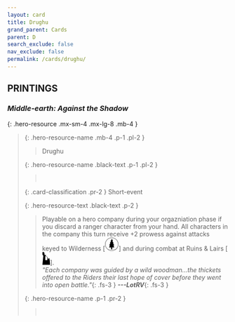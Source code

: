 ```yaml
---
layout: card
title: Drughu
grand_parent: Cards
parent: D
search_exclude: false
nav_exclude: false
permalink: /cards/drughu/
---
```


## PRINTINGS


### _Middle-earth: Against the Shadow_

{: .hero-resource .mx-sm-4 .mx-lg-8 .mb-4 }
> {: .hero-resource-name .mb-4 .p-1 .pl-2 }
> > <div class="card-mp"></div>
> > <div class="card-name">Drughu</div>
>
> {: .hero-resource-name .black-text .p-1 .pl-2 }
> > &nbsp;
>
> {: .card-classification .pr-2 }
> Short-event
>
> {: .hero-resource-text .black-text .p-2 }
> > Playable on a hero company during your orgazniation phase if you discard a ranger character from your hand. All characters in the company this turn receive +2 prowess against attacks keyed to Wilderness \[![](/assets/images/wilderness.svg)] and during combat at Ruins & Lairs \[![](/assets/images/ruinlair.svg)]. <br>_"Each company was guided by a wild woodman...the thickets offered to the Riders their last hope of cover before they went into open battle."_{: .fs-3 } ***---&#65279;LotRV***{: .fs-3 } 
> 
> {: .hero-resource-name .p-1 .pr-2 }
> > <div class="card-shield"></div>
> > <div class="card-corruption">&nbsp;</div>
